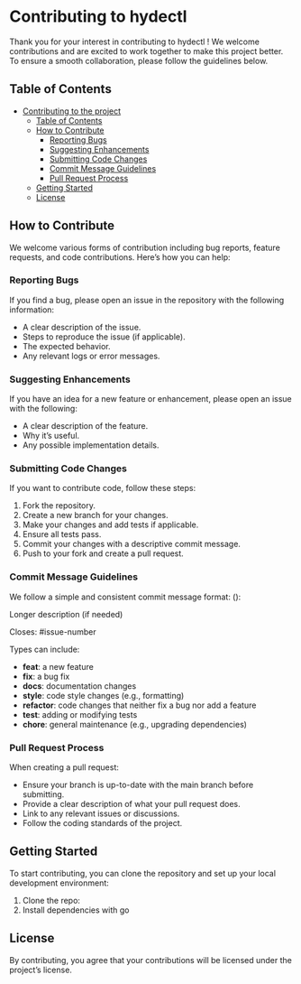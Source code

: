 # Contributing to hydectl

Thank you for your interest in contributing to hydectl ! We welcome contributions and are excited to work together to make this project better. To ensure a smooth collaboration, please follow the guidelines below.

## Table of Contents

- [Contributing to the project](#contributing-to-hydectl)
  - [Table of Contents](#table-of-contents)
  - [How to Contribute](#how-to-contribute)
    - [Reporting Bugs](#reporting-bugs)
    - [Suggesting Enhancements](#suggesting-enhancements)
    - [Submitting Code Changes](#submitting-code-changes)
    - [Commit Message Guidelines](#commit-message-guidelines)
    - [Pull Request Process](#pull-request-process)
  - [Getting Started](#getting-started)
  - [License](#license)

## How to Contribute

We welcome various forms of contribution including bug reports, feature requests, and code contributions. Here’s how you can help:

### Reporting Bugs

If you find a bug, please open an issue in the repository with the following information:

- A clear description of the issue.
- Steps to reproduce the issue (if applicable).
- The expected behavior.
- Any relevant logs or error messages.

### Suggesting Enhancements

If you have an idea for a new feature or enhancement, please open an issue with the following:

- A clear description of the feature.
- Why it’s useful.
- Any possible implementation details.

### Submitting Code Changes

If you want to contribute code, follow these steps:

1. Fork the repository.
2. Create a new branch for your changes.
3. Make your changes and add tests if applicable.
4. Ensure all tests pass.
5. Commit your changes with a descriptive commit message.
6. Push to your fork and create a pull request.

### Commit Message Guidelines

We follow a simple and consistent commit message format:
<type>(<scope>): <short description>

Longer description (if needed)

Closes: #issue-number

Types can include:

- **feat**: a new feature
- **fix**: a bug fix
- **docs**: documentation changes
- **style**: code style changes (e.g., formatting)
- **refactor**: code changes that neither fix a bug nor add a feature
- **test**: adding or modifying tests
- **chore**: general maintenance (e.g., upgrading dependencies)

### Pull Request Process

When creating a pull request:

- Ensure your branch is up-to-date with the main branch before submitting.
- Provide a clear description of what your pull request does.
- Link to any relevant issues or discussions.
- Follow the coding standards of the project.

## Getting Started

To start contributing, you can clone the repository and set up your local development environment:

1. Clone the repo:
2. Install dependencies with go

## License

By contributing, you agree that your contributions will be licensed under the project’s license.
